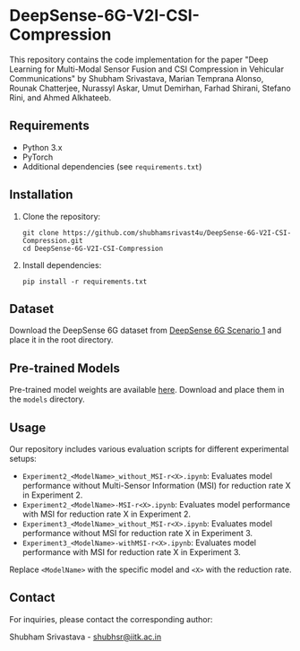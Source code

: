 
# DeepSense-6G-V2I-CSI-Compression

This repository contains the code implementation for the paper "Deep Learning for Multi-Modal Sensor Fusion and CSI Compression in Vehicular Communications" by Shubham Srivastava, Marian Temprana Alonso, Rounak Chatterjee, Nurassyl Askar, Umut Demirhan, Farhad Shirani, Stefano Rini, and Ahmed Alkhateeb.



## Requirements

- Python 3.x
- PyTorch
- Additional dependencies (see `requirements.txt`)

## Installation

1. Clone the repository:
   ```
   git clone https://github.com/shubhamsrivast4u/DeepSense-6G-V2I-CSI-Compression.git
   cd DeepSense-6G-V2I-CSI-Compression
   ```

2. Install dependencies:
   ```
   pip install -r requirements.txt
   ```

## Dataset

Download the DeepSense 6G dataset from [DeepSense 6G Scenario 1](https://www.deepsense6g.net/scenarios/scenario-1/) and place it in the root directory.

## Pre-trained Models

Pre-trained model weights are available [here](https://iitk-my.sharepoint.com/:f:/g/personal/shubhsr_iitk_ac_in/El5zKVdbMqVFvOj3HpdGZjMBFJNOjelamalNNDcQF178Yw?e=2gxkYG). Download and place them in the `models` directory.

## Usage

Our repository includes various evaluation scripts for different experimental setups:

- `Experiment2_<ModelName>_without_MSI-r<X>.ipynb`: Evaluates model performance without Multi-Sensor Information (MSI) for reduction rate X in Experiment 2.
- `Experiment2_<ModelName>-MSI-r<X>.ipynb`: Evaluates model performance with MSI for reduction rate X in Experiment 2.
- `Experiment3_<ModelName>_without_MSI-r<X>.ipynb`: Evaluates model performance without MSI for reduction rate X in Experiment 3.
- `Experiment3_<ModelName>-withMSI-r<X>.ipynb`: Evaluates model performance with MSI for reduction rate X in Experiment 3.

Replace `<ModelName>` with the specific model and `<X>` with the reduction rate.





## Contact

For inquiries, please contact the corresponding author:

Shubham Srivastava - shubhsr@iitk.ac.in

